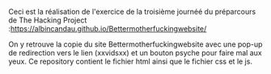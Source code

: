 

Ceci est la réalisation de l'exercice de la troisième journéé du préparcours de The Hacking Project :https://albincandau.github.io/Bettermotherfuckingwebsite/

On y retrouve la copie du site Bettermotherfuckingwebsite avec une pop-up de redirection vers le lien (xxvidsxx) et un bouton psyche pour faire mal aux yeux. Ce repository contient le fichier html ainsi que le fichier css et le js. 
